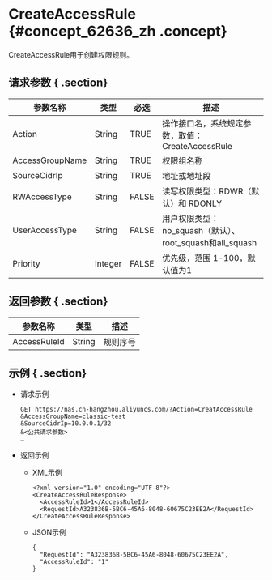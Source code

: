 # CreateAccessRule {#concept_62636_zh .concept}

CreateAccessRule用于创建权限规则。

## 请求参数 { .section}

|参数名称|类型|必选|描述|
|----|--|--|--|
|Action|String|TRUE|操作接口名，系统规定参数，取值：CreateAccessRule|
|AccessGroupName|String|TRUE|权限组名称|
|SourceCidrIp|String|TRUE|地址或地址段|
|RWAccessType|String|FALSE|读写权限类型：RDWR（默认）和 RDONLY|
|UserAccessType|String|FALSE|用户权限类型：no\_squash（默认）、root\_squash和all\_squash|
|Priority|Integer|FALSE|优先级，范围 1-100，默认值为1|

## 返回参数 { .section}

|参数名称|类型|描述|
|----|--|--|
|AccessRuleId|String|规则序号|

## 示例 { .section}

-   请求示例

    ```language-shell
    GET https://nas.cn-hangzhou.aliyuncs.com/?Action=CreatAccessRule
    &AccessGroupName=classic-test
    &SourceCidrIp=10.0.0.1/32
    &<公共请求参数>
    …
    
    ```

-   返回示例
    -   XML示例

        ```language-xml
        <?xml version="1.0" encoding="UTF-8"?>
        <CreateAccessRuleResponse>
          <AccessRuleId>1</AccessRuleId>
          <RequestId>A323836B-5BC6-45A6-8048-60675C23EE2A</RequestId>
        </CreateAccessRuleResponse>
        
        ```

    -   JSON示例

        ```language-json
        {
          "RequestId": "A323836B-5BC6-45A6-8048-60675C23EE2A",
          "AccessRuleId": "1"
        }
        
        ```


